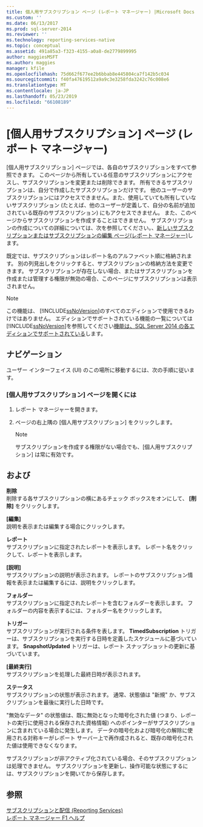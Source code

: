 ```yaml
---
title: 個人用サブスクリプション ページ (レポート マネージャー) |Microsoft Docs
ms.custom: ''
ms.date: 06/13/2017
ms.prod: sql-server-2014
ms.reviewer: ''
ms.technology: reporting-services-native
ms.topic: conceptual
ms.assetid: 491a85a3-f323-4155-a0a8-de2779899995
author: maggiesMSFT
ms.author: maggies
manager: kfile
ms.openlocfilehash: 75d662f677ee2b6bbab8e445804ca7f142b5c034
ms.sourcegitcommit: f40fa47619512a9a9c3e3258fda3242c76c008e6
ms.translationtype: MT
ms.contentlocale: ja-JP
ms.lasthandoff: 05/23/2019
ms.locfileid: "66108189"
---
```

# <a name="my-subscriptions-page-report-manager"></a>[個人用サブスクリプション] ページ (レポート マネージャー)
  [個人用サブスクリプション] ページでは、各自のサブスクリプションをすべて参照できます。 このページから所有している任意のサブスクリプションにアクセスし、サブスクリプションを変更または削除できます。 所有できるサブスクリプションは、自分で作成したサブスクリプションだけです。 他のユーザーのサブスクリプションにはアクセスできません。また、使用していても所有していないサブスクリプション (たとえば、他のユーザーが定義して、自分の名前が追加されている既存のサブスクリプション) にもアクセスできません。 また、このページからサブスクリプションを作成することはできません。 サブスクリプションの作成についての詳細については、次を参照してください。、[新しいサブスクリプションまたはサブスクリプションの編集 ページ&#40;レポート マネージャー&#41;](../../2014/reporting-services/new-subscription-or-edit-subscription-page-report-manager.md)します。  
  
 既定では、サブスクリプションはレポート名のアルファベット順に格納されます。 別の列見出しをクリックすると、サブスクリプションの格納方法を変更できます。 サブスクリプションが存在しない場合、またはサブスクリプションを作成または管理する権限が無効の場合、このページにサブスクリプションは表示されません。  
  
> [!NOTE]  
>  この機能は、 [!INCLUDE[ssNoVersion](../includes/ssnoversion-md.md)]のすべてのエディションで使用できるわけではありません。 エディションでサポートされている機能の一覧については[!INCLUDE[ssNoVersion](../includes/ssnoversion-md.md)]を参照してください[機能は、SQL Server 2014 の各エディションでサポートされている](../../2014/getting-started/features-supported-by-the-editions-of-sql-server-2014.md)します。  
  
## <a name="navigation"></a>ナビゲーション  
 ユーザー インターフェイス (UI) のこの場所に移動するには、次の手順に従います。  
  
### <a name="to-open-the-my-subscriptions-page"></a>[個人用サブスクリプション] ページを開くには  
  
1.  レポート マネージャーを開きます。  
  
2.  ページの右上隅の [個人用サブスクリプション] をクリックします。  
  
    > [!NOTE]  
    >  サブスクリプションを作成する権限がない場合でも、[個人用サブスクリプション] は常に有効です。  
  
## <a name="options"></a>および  
 **削除**  
 削除する各サブスクリプションの横にあるチェック ボックスをオンにして、 **[削除]** をクリックします。  
  
 **[編集]**  
 説明を表示または編集する場合にクリックします。  
  
 **レポート**  
 サブスクリプションに指定されたレポートを表示します。 レポート名をクリックして、レポートを表示します。  
  
 **[説明]**  
 サブスクリプションの説明が表示されます。 レポートのサブスクリプション情報を表示または編集するには、説明をクリックします。  
  
 **フォルダー**  
 サブスクリプションに指定されたレポートを含むフォルダーを表示します。 フォルダーの内容を表示するには、フォルダー名をクリックします。  
  
 **トリガー**  
 サブスクリプションが実行される条件を表します。 **TimedSubscription** トリガーは、サブスクリプションを実行する日時を定義したスケジュールに基づいています。 **SnapshotUpdated** トリガーは、レポート スナップショットの更新に基づいています。  
  
 **[最終実行]**  
 サブスクリプションを処理した最終日時が表示されます。  
  
 **ステータス**  
 サブスクリプションの状態が表示されます。 通常、状態値は "新規" か、サブスクリプションを最後に実行した日時です。  
  
 "無効なデータ" の状態値は、既に無効となった暗号化された値 (つまり、レポートの実行に使用される保存された資格情報) へのポインターがサブスクリプションに含まれている場合に発生します。 データの暗号化および暗号化の解除に使用される対称キーがレポート サーバー上で再作成されると、既存の暗号化された値は使用できなくなります。  
  
 サブスクリプションが非アクティブ化されている場合、そのサブスクリプションは処理できません。 サブスクリプションを更新し、操作可能な状態にするには、サブスクリプションを開いてから保存します。  
  
## <a name="see-also"></a>参照  
 [サブスクリプションと配信 &#40;Reporting Services&#41;](subscriptions/subscriptions-and-delivery-reporting-services.md)   
 [レポート マネージャー F1 ヘルプ](../../2014/reporting-services/report-manager-f1-help.md)  
  
  
